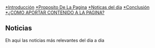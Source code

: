 [*Introducción](Bienvenido.md) [*Proposito De La Pagina](Proposito.md) [*Noticas del dia](Trabajos.md) [*Conclusión](Conclusion.md) [*¿COMO APORTAR CONTENIDO A LA PAGINA?](Aportaciones.md)
## Noticias

Eh aqui las noticias más relevantes del dia a dia 
